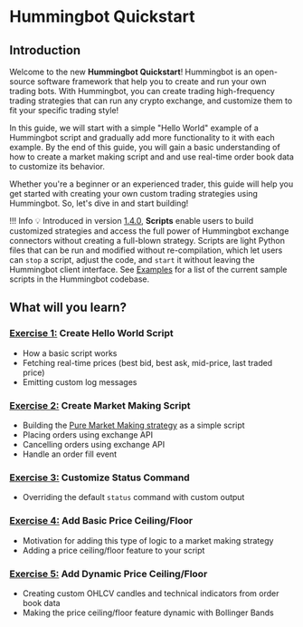 # Hummingbot Quickstart

## Introduction

Welcome to the new **Hummingbot Quickstart**! Hummingbot is an open-source software framework that help you to create and run your own trading bots. With Hummingbot, you can create trading high-frequency trading strategies that can run any crypto exchange, and customize them to fit your specific trading style!

In this guide, we will start with a simple "Hello World" example of a Hummingbot script and gradually add more functionality to it with each example. By the end of this guide, you will gain a basic understanding of how to create a market making script and and use real-time order book data to customize its behavior.

Whether you're a beginner or an experienced trader, this guide will help you get started with creating your own custom trading strategies using Hummingbot. So, let's dive in and start building!

!!! Info
    💡 Introduced in version [1.4.0](/release-notes/1.4.0), **Scripts** enable users to build customized strategies and access the full power of Hummingbot exchange connectors without creating a full-blown strategy. Scripts are light Python files that can be run and modified without re-compilation, which let users can `stop` a script, adjust the code, and `start` it without leaving the Hummingbot client interface. See [Examples](/scripts/examples) for a list of the current sample scripts in the Hummingbot codebase.

## **What will you learn?**

### [Exercise 1:](custom-pmm-1.md) Create Hello World Script

- How a basic script works
- Fetching real-time prices (best bid, best ask, mid-price, last traded price)
- Emitting custom log messages

### [Exercise 2:](custom-pmm-2.md) Create Market Making Script

- Building the [Pure Market Making strategy](https://docs.hummingbot.org/strategies/pure-market-making/) as a simple script
- Placing orders using exchange API
- Cancelling orders using exchange API
- Handle an order fill event

### [Exercise 3:](custom-pmm-3.md) Customize Status Command

- Overriding the default `status` command with custom output

### [Exercise 4:](custom-pmm-4.md) Add Basic Price Ceiling/Floor

- Motivation for adding this type of logic to a market making strategy
- Adding a price ceiling/floor feature to your script

### [Exercise 5:](custom-pmm-5.md) Add Dynamic Price Ceiling/Floor

- Creating custom OHLCV candles and technical indicators from order book data
- Making the price ceiling/floor feature dynamic with Bollinger Bands
